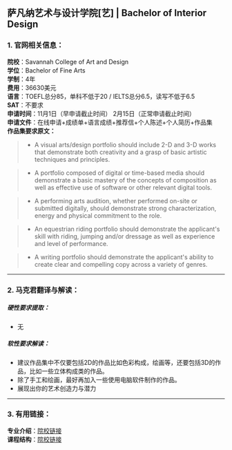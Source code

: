 ## 萨凡纳艺术与设计学院[艺] | Bachelor of Interior Design


### 1. 官网相关信息：

**院校**：Savannah College of Art and Design  
**学位**：Bachelor of Fine Arts   
**学制**：4年  
**费用**：36630美元  
**语言**：TOEFL总分85，单科不低于20 / IELTS总分6.5，读写不低于6.5  
**SAT**：不要求    
**申请时间**：11月1日（早申请截止时间） 2月15日（正常申请截止时间）   
**申请文件**：在线申请+成绩单+语言成绩+推荐信+个人陈述+个人简历+作品集  
**作品集要求原文：**   

> - A visual arts/design portfolio should include 2-D and 3-D works that demonstrate both creativity and a grasp of basic artistic techniques and principles.  
 
> - A portfolio composed of digital or time-based media should demonstrate a basic mastery of the concepts of composition as well as effective use of software or other relevant digital tools. 
 
> - A performing arts audition, whether performed on-site or submitted digitally, should demonstrate strong characterization, energy and physical commitment to the role.

> - An equestrian riding portfolio should demonstrate the applicant's skill with riding, jumping and/or dressage as well as experience and level of performance.  

> - A writing portfolio should demonstrate the applicant's ability to create clear and compelling copy across a variety of genres.
  




---


### 2. 马克君翻译与解读：

##### 硬性要求提取：
- 无


##### 软性要求解读：
- 建议作品集中不仅要包括2D的作品比如色彩构成，绘画等，还要包括3D的作品，比如一些立体构成类的作品。
- 除了手工和绘画，最好再加入一些使用电脑软件制作的作品。
- 展现出你的艺术创造力与潜力

---


### 3. 有用链接：

**专业介绍**：[院校链接](http://www.scad.edu/academics/programs/interior-design)  
**课程结构**：[院校链接](http://www.scad.edu/academics/programs/interior-design/degrees/bfa)
